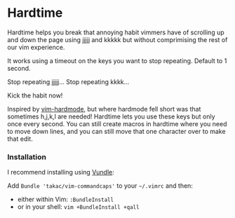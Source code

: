 # Hardtime

Hardtime helps you break that annoying habit vimmers have of scrolling up and
down the page using jjjjj and kkkkk but without comprimising the rest of our vim
experience.

It works using a timeout on the keys you want to stop repeating. Default to 1 second.

Stop repeating jjjjj... 
Stop repeating kkkk... 

Kick the habit now!

Inspired by [vim-hardmode](https://github.com/wikitopian/hardmode), but where
hardmode fell short was that sometimes h,j,k,l are needed! Hardtime lets you use
these keys but only once every second. You can still create macros in hardtime
where you need to move down lines, and you can still move that one character
over to make that edit.

### Installation
I recommend installing using [Vundle](https://github.com/gmarik/vundle):

Add `Bundle 'takac/vim-commandcaps'` to your `~/.vimrc` and then:

* either within Vim: `:BundleInstall`
* or in your shell: `vim +BundleInstall +qall`

